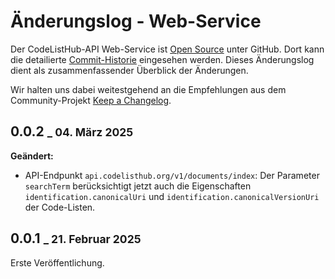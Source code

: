 # Änderungslog - Web-Service  

Der CodeListHub-API Web-Service ist [Open Source](https://github.com/openpotato/codelisthub) unter GitHub. Dort kann die detailierte [Commit-Historie](https://github.com/openpotato/codelisthub/commits/develop/) eingesehen werden. Dieses Änderungslog dient als zusammenfassender Überblick der Änderungen.

Wir halten uns dabei weitestgehend an die Empfehlungen aus dem Community-Projekt [Keep a Changelog](https://keepachangelog.com/de).

## 0.0.2 <small>_ 04. März 2025</small>

**Geändert:**

+ API-Endpunkt `api.codelisthub.org/v1/documents/index`: Der Parameter `searchTerm` berücksichtigt jetzt auch die Eigenschaften `identification.canonicalUri` und `identification.canonicalVersionUri` der Code-Listen.

## 0.0.1 <small>_ 21. Februar 2025</small>

Erste Veröffentlichung.